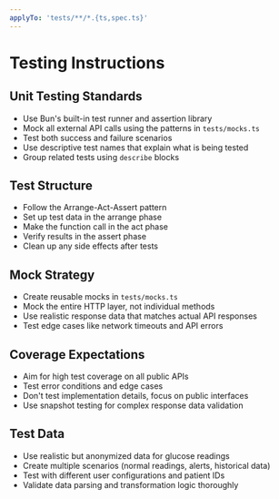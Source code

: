 ```yaml
---
applyTo: 'tests/**/*.{ts,spec.ts}'
---
```


# Testing Instructions

## Unit Testing Standards

- Use Bun's built-in test runner and assertion library
- Mock all external API calls using the patterns in `tests/mocks.ts`
- Test both success and failure scenarios
- Use descriptive test names that explain what is being tested
- Group related tests using `describe` blocks

## Test Structure

- Follow the Arrange-Act-Assert pattern
- Set up test data in the arrange phase
- Make the function call in the act phase
- Verify results in the assert phase
- Clean up any side effects after tests

## Mock Strategy

- Create reusable mocks in `tests/mocks.ts`
- Mock the entire HTTP layer, not individual methods
- Use realistic response data that matches actual API responses
- Test edge cases like network timeouts and API errors

## Coverage Expectations

- Aim for high test coverage on all public APIs
- Test error conditions and edge cases
- Don't test implementation details, focus on public interfaces
- Use snapshot testing for complex response data validation

## Test Data

- Use realistic but anonymized data for glucose readings
- Create multiple scenarios (normal readings, alerts, historical data)
- Test with different user configurations and patient IDs
- Validate data parsing and transformation logic thoroughly
